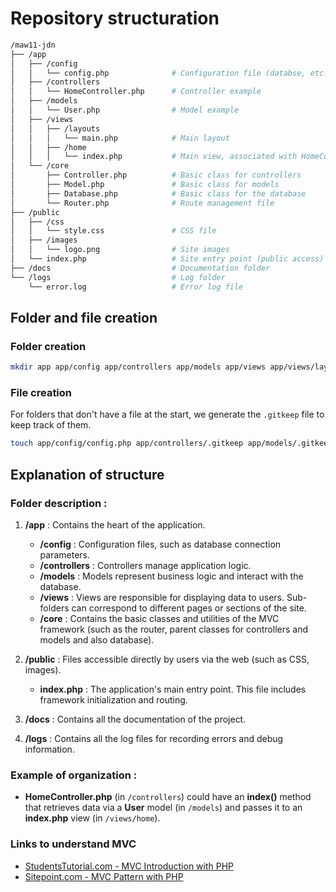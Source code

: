 # Repository structuration

```bash
/maw11-jdn
├──	/app
│ 	├── /config
│ 	│ 	└── config.php				# Configuration file (databse, etc.)
│ 	├── /controllers
│ 	│ 	└── HomeController.php		# Controller example
│ 	├── /models
│ 	│ 	└── User.php 				# Model example
│ 	├── /views
│ 	│ 	├── /layouts
│ 	│ 	│ 	└── main.php 			# Main layout
│ 	│ 	├── /home
│ 	│ 	│ 	└── index.php 			# Main view, associated with HomeController
│ 	└── /core
│ 		├── Controller.php 			# Basic class for controllers
│ 		├── Model.php 				# Basic class for models
│		├── Database.php 			# Basic class for the database
│ 		└── Router.php 				# Route management file
├── /public
│ 	├── /css
│ 	│ 	└── style.css 				# CSS file
│ 	├── /images
│ 	│ 	└── logo.png 				# Site images
│ 	└── index.php					# Site entry point (public access)
├── /docs							# Documentation folder
└── /logs							# Log folder
	└── error.log					# Error log file
```

## Folder and file creation

### Folder creation

```bash
mkdir app app/config app/controllers app/models app/views app/views/layouts app/views/home app/core public public/css public/images logs docs
```

### File creation

For folders that don't have a file at the start, we generate the `.gitkeep` file to keep track of them.

```bash
touch app/config/config.php app/controllers/.gitkeep app/models/.gitkeep app/views/home/.gitkeep app/views/layouts/.gitkeep app/core/Database.php app/core/Router.php app/core/Controller.php app/core/Model.php public/css/style.css public/images/.gitkeep public/index.php logs/.gitkeep
```

## Explanation of structure

### Folder description :

1.  **/app** : Contains the heart of the application.

    -   **/config** : Configuration files, such as database connection parameters.
    -   **/controllers** : Controllers manage application logic.
    -   **/models** : Models represent business logic and interact with the database.
    -   **/views** : Views are responsible for displaying data to users. Sub-folders can correspond to different pages or sections of the site.
    -   **/core** : Contains the basic classes and utilities of the MVC framework (such as the router, parent classes for controllers and models and also database).

2.  **/public** : Files accessible directly by users via the web (such as CSS, images).

    -   **index.php** : The application's main entry point. This file includes framework initialization and routing.

3.  **/docs** : Contains all the documentation of the project.

4.  **/logs** : Contains all the log files for recording errors and debug information.

### Example of organization :

-   **HomeController.php** (in `/controllers`) could have an **index()** method that retrieves data via a **User** model (in `/models`) and passes it to an **index.php** view (in `/views/home`).

### Links to understand MVC

-   [StudentsTutorial.com - MVC Introduction with PHP](https://www.studentstutorial.com/php/mvc/mvc-structure#)
-   [Sitepoint.com - MVC Pattern with PHP](https://www.sitepoint.com/the-mvc-pattern-and-php-1/)
